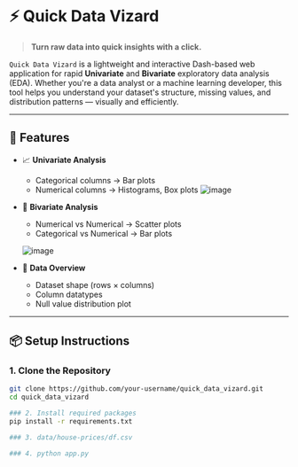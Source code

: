 # ⚡ Quick Data Vizard

> **Turn raw data into quick insights with a click.**

`Quick Data Vizard` is a lightweight and interactive Dash-based web application for rapid **Univariate** and **Bivariate** exploratory data analysis (EDA). Whether you're a data analyst or a machine learning developer, this tool helps you understand your dataset's structure, missing values, and distribution patterns — visually and efficiently.

---

## 🚀 Features

- 📈 **Univariate Analysis**
  - Categorical columns → Bar plots
  - Numerical columns → Histograms, Box plots
![image](https://github.com/user-attachments/assets/3ce6c05d-15fa-4da9-87eb-e16fd8b026fd)




    

- 🔀 **Bivariate Analysis**
  - Numerical vs Numerical → Scatter plots
  - Categorical vs Numerical → Bar plots
 
  ![image](https://github.com/user-attachments/assets/dafdc8c4-ce96-49f5-b1a6-b78cc3947cc8)


- 🧮 **Data Overview**
  - Dataset shape (rows × columns)
  - Column datatypes
  - Null value distribution plot

---

## 📦 Setup Instructions

### 1. Clone the Repository

```bash
git clone https://github.com/your-username/quick_data_vizard.git
cd quick_data_vizard

### 2. Install required packages
pip install -r requirements.txt

### 3. data/house-prices/df.csv

### 4. python app.py




